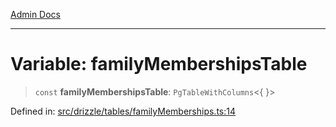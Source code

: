 [Admin Docs](/)

***

# Variable: familyMembershipsTable

> `const` **familyMembershipsTable**: `PgTableWithColumns`\<\{ \}\>

Defined in: [src/drizzle/tables/familyMemberships.ts:14](https://github.com/Sourya07/talawa-api/blob/aac5f782223414da32542752c1be099f0b872196/src/drizzle/tables/familyMemberships.ts#L14)
